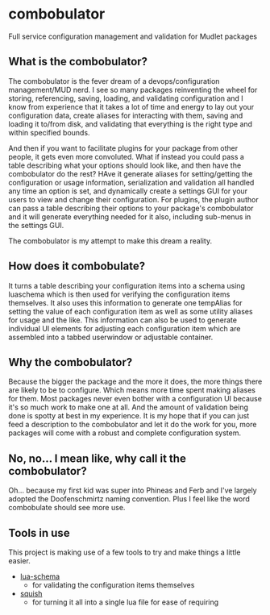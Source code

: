 # combobulator
Full service configuration management and validation for Mudlet packages

## What is the combobulator?

The combobulator is the fever dream of a devops/configuration management/MUD nerd. I see so many packages reinventing the wheel for storing, referencing, saving, loading, and validating configuration and I know from experience that it takes a lot of time and energy to lay out your configuration data, create aliases for interacting with them, saving and loading it to/from disk, and validating that everything is the right type and within specified bounds.

And then if you want to facilitate plugins for your package from other people, it gets even more convoluted. What if instead you could pass a table describing what your options should look like, and then have the combobulator do the rest? HAve it generate aliases for setting/getting the configuration or usage information, serialization and validation all handled any time an option is set, and dynamically create a settings GUI for your users to view and change their configuration. For plugins, the plugin author can pass a table describing their options to your package's combobulator and it will generate everything needed for it also, including sub-menus in the settings GUI.

The combobulator is my attempt to make this dream a reality.

## How does it combobulate?

It turns a table describing your configuration items into a schema using luaschema which is then used for verifying the configuration items themselves. It also uses this information to generate one tempAlias for setting the value of each configuration item as well as some utility aliases for usage and the like. This information can also be used to generate individual UI elements for adjusting each configuration item which are assembled into a tabbed userwindow or adjustable container.

## Why the combobulator?

Because the bigger the package and the more it does, the more things there are likely to be to configure. Which means more time spent making aliases for them. Most packages never even bother with a configuration UI because it's so much work to make one at all. And the amount of validation being done is spotty at best in my experience. It is my hope that if you can just feed a description to the combobulator and let it do the work for you, more packages will come with a robust and complete configuration system.

## No, no... I mean like, why call it the combobulator?

Oh... because my first kid was super into Phineas and Ferb and I've largely adopted the Doofenschmirtz naming convention. Plus I feel like the word combobulate should see more use.

## Tools in use

This project is making use of a few tools to try and make things a little easier. 

* [lua-schema](https://github.com/sschoener/lua-schema)
  * for validating the configuration items themselves
* [squish](https://github.com/LuaDist/squish)
  * for turning it all into a single lua file for ease of requiring
